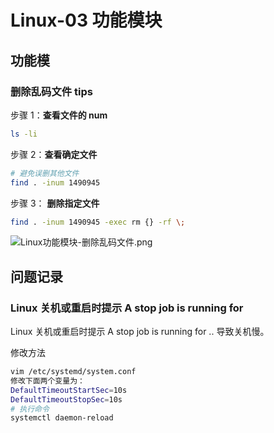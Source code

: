 # Linux-03 功能模块

## 功能模

### 删除乱码文件 tips

步骤 1：**查看文件的 num**

```bash
ls -li
```

步骤 2：**查看确定文件**

```bash
# 避免误删其他文件
find . -inum 1490945
```

步骤 3： **删除指定文件**

```bash
find . -inum 1490945 -exec rm {} -rf \;
```

![Linux功能模块-删除乱码文件.png](https://raw.githubusercontent.com/fansichao/awesome-it/master/images/20191129130808.png)

## 问题记录

### Linux 关机或重启时提示 A stop job is running for

Linux 关机或重启时提示 A stop job is running for .. 导致关机慢。

修改方法

```bash
vim /etc/systemd/system.conf
修改下面两个变量为：
DefaultTimeoutStartSec=10s
DefaultTimeoutStopSec=10s
# 执行命令
systemctl daemon-reload
```

